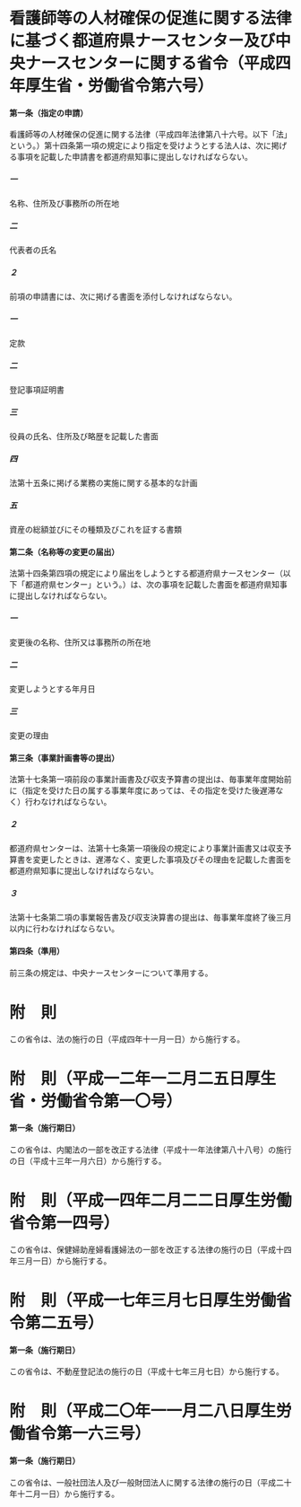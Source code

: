 # 看護師等の人材確保の促進に関する法律に基づく都道府県ナースセンター及び中央ナースセンターに関する省令（平成四年厚生省・労働省令第六号）
#### 第一条（指定の申請）
看護師等の人材確保の促進に関する法律（平成四年法律第八十六号。以下「法」という。）第十四条第一項の規定により指定を受けようとする法人は、次に掲げる事項を記載した申請書を都道府県知事に提出しなければならない。
##### 一
名称、住所及び事務所の所在地
##### 二
代表者の氏名
##### ２
前項の申請書には、次に掲げる書面を添付しなければならない。
##### 一
定款
##### 二
登記事項証明書
##### 三
役員の氏名、住所及び略歴を記載した書面
##### 四
法第十五条に掲げる業務の実施に関する基本的な計画
##### 五
資産の総額並びにその種類及びこれを証する書類
#### 第二条（名称等の変更の届出）
法第十四条第四項の規定により届出をしようとする都道府県ナースセンター（以下「都道府県センター」という。）は、次の事項を記載した書面を都道府県知事に提出しなければならない。
##### 一
変更後の名称、住所又は事務所の所在地
##### 二
変更しようとする年月日
##### 三
変更の理由
#### 第三条（事業計画書等の提出）
法第十七条第一項前段の事業計画書及び収支予算書の提出は、毎事業年度開始前に（指定を受けた日の属する事業年度にあっては、その指定を受けた後遅滞なく）行わなければならない。
##### ２
都道府県センターは、法第十七条第一項後段の規定により事業計画書又は収支予算書を変更したときは、遅滞なく、変更した事項及びその理由を記載した書面を都道府県知事に提出しなければならない。
##### ３
法第十七条第二項の事業報告書及び収支決算書の提出は、毎事業年度終了後三月以内に行わなければならない。
#### 第四条（準用）
前三条の規定は、中央ナースセンターについて準用する。
# 附　則
この省令は、法の施行の日（平成四年十一月一日）から施行する。
# 附　則（平成一二年一二月二五日厚生省・労働省令第一〇号）
#### 第一条（施行期日）
この省令は、内閣法の一部を改正する法律（平成十一年法律第八十八号）の施行の日（平成十三年一月六日）から施行する。
# 附　則（平成一四年二月二二日厚生労働省令第一四号）
この省令は、保健婦助産婦看護婦法の一部を改正する法律の施行の日（平成十四年三月一日）から施行する。
# 附　則（平成一七年三月七日厚生労働省令第二五号）
#### 第一条（施行期日）
この省令は、不動産登記法の施行の日（平成十七年三月七日）から施行する。
# 附　則（平成二〇年一一月二八日厚生労働省令第一六三号）
#### 第一条（施行期日）
この省令は、一般社団法人及び一般財団法人に関する法律の施行の日（平成二十年十二月一日）から施行する。
